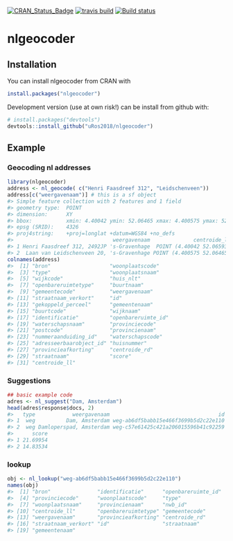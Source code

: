
<!-- README.md is generated from README.Rmd. Please edit that file -->

[![CRAN\_Status\_Badge](https://www.r-pkg.org/badges/version/nlgeocoder)](https://cran.r-project.org/package=nlgeocoder)
[![travis
build](https://travis-ci.org/uRos2018/nlgeocoder.svg?branch=master)](https://travis-ci.org/uRos2018/nlgeocoder)
[![Build
status](https://ci.appveyor.com/api/projects/status/ydb01147q649ordx?svg=true)](https://ci.appveyor.com/project/edwindj/nlgeocoder)

<!-- ![downloads](https://cranlogs.r-pkg.org/badges/grand-total/nlgeocoder) -->

# nlgeocoder

## Installation

You can install nlgeocoder from CRAN with

``` r
install.packages("nlgeocoder")
```

Development version (use at own risk\!) can be install from github with:

``` r
# install.packages("devtools")
devtools::install_github("uRos2018/nlgeocoder")
```

## Example

### Geocoding nl addresses

``` r
library(nlgeocoder)
address <- nl_geocode( c("Henri Faasdreef 312", "Leidschenveen"))
address[c("weergavenaam")] # this is a sf object
#> Simple feature collection with 2 features and 1 field
#> geometry type:  POINT
#> dimension:      XY
#> bbox:           xmin: 4.40042 ymin: 52.06465 xmax: 4.400575 ymax: 52.06593
#> epsg (SRID):    4326
#> proj4string:    +proj=longlat +datum=WGS84 +no_defs
#>                                weergavenaam              centroide_ll
#> 1 Henri Faasdreef 312, 2492JP 's-Gravenhage  POINT (4.40042 52.06593)
#> 2  Laan van Leidschenveen 20, 's-Gravenhage POINT (4.400575 52.06465)
colnames(address)
#>  [1] "bron"                   "woonplaatscode"        
#>  [3] "type"                   "woonplaatsnaam"        
#>  [5] "wijkcode"               "huis_nlt"              
#>  [7] "openbareruimtetype"     "buurtnaam"             
#>  [9] "gemeentecode"           "weergavenaam"          
#> [11] "straatnaam_verkort"     "id"                    
#> [13] "gekoppeld_perceel"      "gemeentenaam"          
#> [15] "buurtcode"              "wijknaam"              
#> [17] "identificatie"          "openbareruimte_id"     
#> [19] "waterschapsnaam"        "provinciecode"         
#> [21] "postcode"               "provincienaam"         
#> [23] "nummeraanduiding_id"    "waterschapscode"       
#> [25] "adresseerbaarobject_id" "huisnummer"            
#> [27] "provincieafkorting"     "centroide_rd"          
#> [29] "straatnaam"             "score"                 
#> [31] "centroide_ll"
```

### Suggestions

``` r
## basic example code
adres <- nl_suggest("Dam, Amsterdam")
head(adres$response$docs, 2)
#>   type            weergavenaam                                   id
#> 1  weg          Dam, Amsterdam weg-ab6df5babb15e466f3699b5d2c22e110
#> 2  weg Damloperspad, Amsterdam weg-c57e61425c421a206015596b41c92259
#>      score
#> 1 21.69954
#> 2 14.83534
```

### lookup

``` r
obj <- nl_lookup("weg-ab6df5babb15e466f3699b5d2c22e110")
names(obj)
#>  [1] "bron"               "identificatie"      "openbareruimte_id" 
#>  [4] "provinciecode"      "woonplaatscode"     "type"              
#>  [7] "woonplaatsnaam"     "provincienaam"      "nwb_id"            
#> [10] "centroide_ll"       "openbareruimtetype" "gemeentecode"      
#> [13] "weergavenaam"       "provincieafkorting" "centroide_rd"      
#> [16] "straatnaam_verkort" "id"                 "straatnaam"        
#> [19] "gemeentenaam"
```
